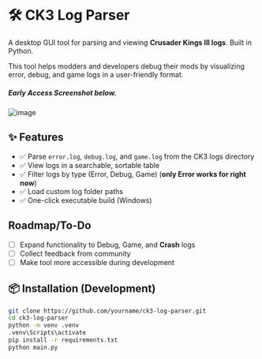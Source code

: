 # 🛠️ CK3 Log Parser

A desktop GUI tool for parsing and viewing **Crusader Kings III logs**. Built in Python.

This tool helps modders and developers debug their mods by visualizing error, debug, and game logs in a user-friendly format.

##### Early Access Screenshot below.
![image](https://github.com/user-attachments/assets/fe40aa10-f0c8-4dc7-bf8d-5bfd534ee5d9)



## ✨ Features

- ✅ Parse `error.log`, `debug.log`, and `game.log` from the CK3 logs directory
- ✅ View logs in a searchable, sortable table
- ✅ Filter logs by type (Error, Debug, Game) (**only Error works for right now**)
- ✅ Load custom log folder paths
- ✅ One-click executable build (Windows)

## Roadmap/To-Do 

- [ ] Expand functionality to Debug, Game, and **Crash** logs
- [ ] Collect feedback from community
- [ ] Make tool more accessible during development

## 📦 Installation (Development)

```bash
git clone https://github.com/yourname/ck3-log-parser.git
cd ck3-log-parser
python -m venv .venv
.venv\Scripts\activate
pip install -r requirements.txt
python main.py
